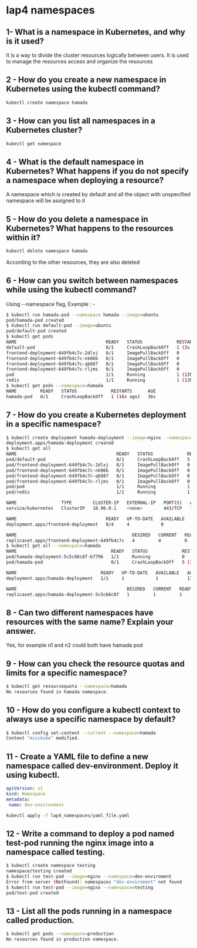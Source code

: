 # lap4 namespaces

## 1- What is a namespace in Kubernetes, and why is it used?
It is a way to divide the cluster resources logically between users.
It is used to manage the resources access and organize the resources

## 2 - How do you create a new namespace in Kubernetes using the kubectl command?
```bash
kubectl create namespace hamada
```

## 3 - How can you list all namespaces in a Kubernetes cluster?
```bash
kubectl get namespace
```
## 4 - What is the default namespace in Kubernetes? What happens if you do not specify a namespace when deploying a resource?
A namespace which is created by default and all the object with unspecified namespace will be assigned to it

## 5 - How do you delete a namespace in Kubernetes? What happens to the resources within it?
```bash
kubectl delete namespace hamada          
```
According to the other resources, they are also deleted

## 6 - How can you switch between namespaces while using the kubectl command?

Using --namespace flag, Example : -
```bash
$ kubectl run hamada-pod --namespace hamada --image=ubuntu
pod/hamada-pod created
$ kubectl run default-pod --image=ubuntu
pod/default-pod created
$ kubectl get pods
NAME                                  READY   STATUS             RESTARTS      AGE
default-pod                           0/1     CrashLoopBackOff   1 (3s ago)    14s
frontend-deployment-649fb4c7c-2dlxj   0/1     ImagePullBackOff   0             21m
frontend-deployment-649fb4c7c-nk86b   0/1     ImagePullBackOff   0             21m
frontend-deployment-649fb4c7c-qb887   0/1     ImagePullBackOff   0             21m
frontend-deployment-649fb4c7c-rljms   0/1     ImagePullBackOff   0             21m
pod                                   1/1     Running            1 (13h ago)   14h
redis                                 1/1     Running            1 (13h ago)   13h
$ kubectl get pods --namespace=hamada
NAME         READY   STATUS             RESTARTS      AGE
hamada-pod   0/1     CrashLoopBackOff   1 (16s ago)   36s
```

## 7 - How do you create a Kubernetes deployment in a specific namespace?
```bash
$ kubectl create deployment hamada-deployment --image=nginx --namespace=hamada
deployment.apps/hamada-deployment created
$ kubectl get all
NAME                                      READY   STATUS             RESTARTS      AGE
pod/default-pod                           0/1     CrashLoopBackOff   5 (16s ago)   3m36s
pod/frontend-deployment-649fb4c7c-2dlxj   0/1     ImagePullBackOff   0             24m
pod/frontend-deployment-649fb4c7c-nk86b   0/1     ImagePullBackOff   0             24m
pod/frontend-deployment-649fb4c7c-qb887   0/1     ImagePullBackOff   0             24m
pod/frontend-deployment-649fb4c7c-rljms   0/1     ImagePullBackOff   0             24m
pod/pod                                   1/1     Running            1 (13h ago)   14h
pod/redis                                 1/1     Running            1 (13h ago)   13h

NAME                 TYPE        CLUSTER-IP   EXTERNAL-IP   PORT(S)   AGE
service/kubernetes   ClusterIP   10.96.0.1    <none>        443/TCP   18h

NAME                                  READY   UP-TO-DATE   AVAILABLE   AGE
deployment.apps/frontend-deployment   0/4     4            0           24m

NAME                                            DESIRED   CURRENT   READY   AGE
replicaset.apps/frontend-deployment-649fb4c7c   4         4         0       24m
$ kubectl get all --namespace=hamada
NAME                                    READY   STATUS             RESTARTS      AGE
pod/hamada-deployment-5c5c66c8f-b7796   1/1     Running            0             17s
pod/hamada-pod                          0/1     CrashLoopBackOff   5 (35s ago)   3m58s

NAME                                READY   UP-TO-DATE   AVAILABLE   AGE
deployment.apps/hamada-deployment   1/1     1            1           17s

NAME                                          DESIRED   CURRENT   READY   AGE
replicaset.apps/hamada-deployment-5c5c66c8f   1         1         1       17s
```



## 8 - Can two different namespaces have resources with the same name? Explain your answer.
Yes, for example n1 and n2 could both have hamada pod

## 9 - How can you check the resource quotas and limits for a specific namespace?

```bash
$ kubectl get resourcequota --namespace=hamada          
No resources found in hamada namespace.
```

## 10 - How do you configure a kubectl context to always use a specific namespace by default?
```bash
$ kubectl config set-context --current --namespace=hamada          
Context "minikube" modified.
```

## 11 - Create a YAML file to define a new namespace called dev-environment. Deploy it using kubectl.
```yaml
apiVersion: v1
kind: Namespace
metadata:
 name: dev-environment
```

```bash
kubectl apply -f lap4_namespaces/yaml_file.yaml
```
## 12 - Write a command to deploy a pod named test-pod running the nginx image into a namespace called testing.

```bash
$ kubectl create namespace testing
namespace/testing created
$ kubectl run test-pod --image=nginx --namespace=dev-enviroment
Error from server (NotFound): namespaces "dev-enviroment" not found
$ kubectl run test-pod --image=nginx --namespace=testing
pod/test-pod created
```
## 13 - List all the pods running in a namespace called production.

```bash
$ kubectl get pods --namespace=production
No resources found in production namespace.
```